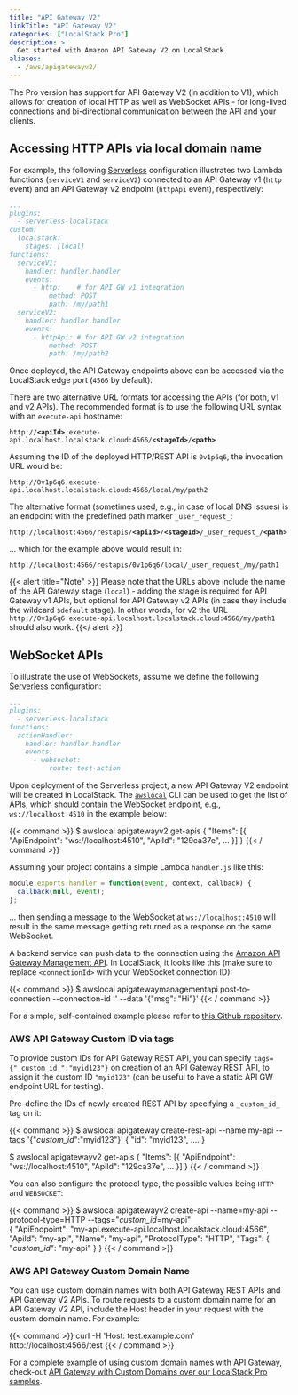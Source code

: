 ```yaml
---
title: "API Gateway V2"
linkTitle: "API Gateway V2"
categories: ["LocalStack Pro"]
description: >
  Get started with Amazon API Gateway V2 on LocalStack
aliases:
  - /aws/apigatewayv2/
---
```


The Pro version has support for API Gateway V2 (in addition to V1), which allows for creation of local HTTP as well as WebSocket APIs - for long-lived connections and bi-directional communication between the API and your clients.

## Accessing HTTP APIs via local domain name

For example, the following [Serverless](https://serverless.com/) configuration illustrates two Lambda functions (`serviceV1` and `serviceV2`) connected to an API Gateway v1 (`http` event) and an API Gateway v2 endpoint (`httpApi` event), respectively:
```yaml
...
plugins:
  - serverless-localstack
custom:
  localstack:
    stages: [local]
functions:
  serviceV1:
    handler: handler.handler
    events:
      - http:    # for API GW v1 integration
          method: POST
          path: /my/path1
  serviceV2:
    handler: handler.handler
    events:
      - httpApi: # for API GW v2 integration
          method: POST
          path: /my/path2
```

Once deployed, the API Gateway endpoints above can be accessed via the LocalStack edge port (`4566` by default).

There are two alternative URL formats for accessing the APIs (for both, v1 and v2 APIs). The recommended format is to use the following URL syntax with an `execute-api` hostname:

<pre><code>http://<b>&lt;apiId></b>.execute-api.localhost.localstack.cloud:4566/<b>&lt;stageId></b>/<b>&lt;path></b>
</code></pre>

Assuming the ID of the deployed HTTP/REST API is `0v1p6q6`, the invocation URL would be:
```
http://0v1p6q6.execute-api.localhost.localstack.cloud:4566/local/my/path2
```
The alternative format (sometimes used, e.g., in case of local DNS issues) is an endpoint with the predefined path marker `_user_request_`:

<pre><code>http://localhost:4566/restapis/<b>&lt;apiId></b>/<b>&lt;stageId></b>/_user_request_/<b>&lt;path></b>
</code></pre>

... which for the example above would result in:
```
http://localhost:4566/restapis/0v1p6q6/local/_user_request_/my/path1
```


{{< alert title="Note" >}}
Please note that the URLs above include the name of the API Gateway stage (`local`) - adding the stage is required for API Gateway v1 APIs, but optional for API Gateway v2 APIs (in case they include the wildcard `$default` stage).
In other words, for v2 the URL `http://0v1p6q6.execute-api.localhost.localstack.cloud:4566/my/path1` should also work.
{{</ alert >}}

## WebSocket APIs

To illustrate the use of WebSockets, assume we define the following [Serverless](https://serverless.com/) configuration:
```yaml
...
plugins:
  - serverless-localstack
functions:
  actionHandler:
    handler: handler.handler
    events:
      - websocket:
          route: test-action
```

Upon deployment of the Serverless project, a new API Gateway V2 endpoint will be created in LocalStack. The [`awslocal`](https://github.com/localstack/awscli-local) CLI can be used to get the list of APIs, which should contain the WebSocket endpoint, e.g., `ws://localhost:4510` in the example below:

{{< command >}}
$ awslocal apigatewayv2 get-apis
{
    "Items": [{
        "ApiEndpoint": "ws://localhost:4510",
        "ApiId": "129ca37e",
        ...
    }]
}
{{< / command >}}

Assuming your project contains a simple Lambda `handler.js` like this:

```javascript
module.exports.handler = function(event, context, callback) {
  callback(null, event);
};
```

... then sending a message to the WebSocket at `ws://localhost:4510` will result in the same message getting returned as a response on the same WebSocket.


A backend service can push data to the connection using the [Amazon API Gateway Management API](https://awscli.amazonaws.com/v2/documentation/api/latest/reference/apigatewaymanagementapi/index.html). In LocalStack, it looks like this (make sure to replace `<connectionId>` with your WebSocket connection ID):

{{< command >}}
$ awslocal apigatewaymanagementapi post-to-connection --connection-id '<connectionId>' --data '{"msg": "Hi"}'
{{< / command >}}

For a simple, self-contained example please refer to [this Github repository](https://github.com/localstack/localstack-pro-samples/tree/master/serverless-websockets).

### AWS API Gateway Custom ID via tags

To provide custom IDs for API Gateway REST API, you can specify `tags={"_custom_id_":"myid123"}` on creation of an API Gateway REST API, to assign it the custom ID `"myid123"` (can be useful to have a static API GW endpoint URL for testing).
  
Pre-define the IDs of newly created REST API by specifying a `_custom_id_` tag on it:

{{< command >}}
$ awslocal apigateway create-rest-api --name my-api --tags '{"_custom_id_":"myid123"}'
{
    "id": "myid123",
    ....
}

$ awslocal apigatewayv2 get-apis
{
    "Items": [{
        "ApiEndpoint": "ws://localhost:4510",
        "ApiId": "129ca37e",
        ...
    }]
}
{{< / command >}}

You can also configure the protocol type, the possible values being `HTTP` and `WEBSOCKET`: 

{{< command >}}
$ awslocal apigatewayv2 create-api --name=my-api --protocol-type=HTTP --tags="_custom_id_=my-api"                                                                                                                               
{
    "ApiEndpoint": "my-api.execute-api.localhost.localstack.cloud:4566",
    "ApiId": "my-api",
    "Name": "my-api",
    "ProtocolType": "HTTP",
    "Tags": {
        "_custom_id_": "my-api"
    }
}
{{< / command >}}

### AWS API Gateway Custom Domain Name

You can use custom domain names with both API Gateway REST APIs and API Gateway V2 APIs. To route requests to a custom domain name for an API Gateway V2 API, include the Host header in your request with the custom domain name. For example:

{{< command >}}
curl -H 'Host: test.example.com' http://localhost:4566/test
{{< / command >}}

For a complete example of using custom domain names with API Gateway, check-out [API Gateway with Custom Domains over our LocalStack Pro samples](https://github.com/localstack/localstack-pro-samples/tree/master/apigw-custom-domain).
